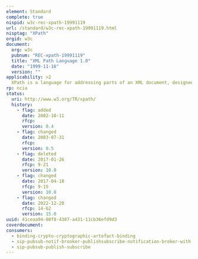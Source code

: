 ```yaml
---
element: Standard
complete: true
nispid: w3c-rec-xpath-19991119
url: /standard/w3c-rec-xpath-19991119.html
nisptag: "XPath"
orgid: w3c
document:
  org: w3c
  pubnum: "REC-xpath-19991119"
  title: "XML Path Language 1.0"
  date: "1999-11-16"
  version: ""
applicability: >2
  XPath is a language for addressing parts of an XML document, designed to be used by both XSLT and XPointer.
rp: ncia
status:
  uri: http://www.w3.org/TR/xpath/
  history: 
    - flag: added
      date: 2002-10-11
      rfcp: 
      version: 0.4
    - flag: changed
      date: 2003-07-31
      rfcp: 
      version: 0.5
    - flag: deleted
      date: 2017-01-26
      rfcp: 9-21
      version: 10.0
    - flag: changed
      date: 2017-04-18
      rfcp: 9-15
      version: 10.0
    - flag: changed
      date: 2022-12-20
      rfcp: 14-62
      version: 15.0
uuid: 41ceaa94-08f8-4307-a431-11cb36efd9d3
coverdocument:
consumers:
  - binding-crypto-cryptographic-artefact-binding
  - sip-pubsub-notif-brooker-publishsubscribe-notification-broker-with-subscription-manager
  - sip-pubsub-publish-subscribe
---
```

